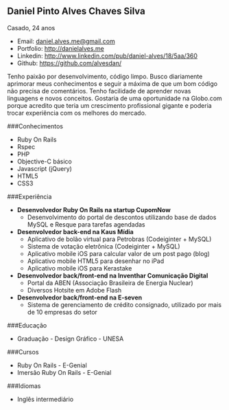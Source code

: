 Daniel Pinto Alves Chaves Silva
--------------
Casado, 24 anos
* Email: daniel.alves.me@gmail.com
* Portfolio: http://danielalves.me
* Linkedin: http://www.linkedin.com/pub/daniel-alves/18/5aa/360
* Github: https://github.com/alvesdan/

Tenho paixão por desenvolvimento, código limpo. Busco diariamente aprimorar meus conhecimentos e seguir
a máxima de que um bom código não precisa de comentários. Tenho facilidade de aprender novas linguagens e novos conceitos.
Gostaria de uma oportunidade na Globo.com porque acredito que teria um crescimento profissional gigante e poderia trocar 
experiência com os melhores do mercado.

###Conhecimentos
* Ruby On Rails
* Rspec
* PHP
* Objective-C básico
* Javascript (jQuery)
* HTML5
* CSS3

###Experiência
* __Desenvolvedor Ruby On Rails na startup CupomNow__
    * Desenvolvimento do portal de descontos utilizando base de dados MySQL e Resque para tarefas agendadas
* __Desenvolvedor back-end na Kaus Mídia__
   * Aplicativo de bolão virtual para Petrobras (Codeiginter + MySQL)
   * Sistema de votação eletrônica (Codeiginter + MySQL)
   * Aplicativo mobile iOS para calcular valor de um post pago (blog)
   * Aplicativo mobile HTML5 para desenhar no iPad
   * Aplicativo mobile iOS para Kerastake
* __Desenvolvedor back/front-end na Inventhar Comunicação Digital__
   * Portal da ABEN (Associação Brasileira de Energia Nuclear)
   * Diversos Hotsite em Adobe Flash
* __Desenvolvedor back/front-end na E-seven__
   * Sistema de gerenciamento de crédito consignado, utilizado por mais de 10 empresas do setor

###Educação
* Graduação - Design Gráfico - UNESA

###Cursos
* Ruby On Rails - E-Genial
* Imersão Ruby On Rails - E-Genial

###Idiomas
* Inglês intermediário
